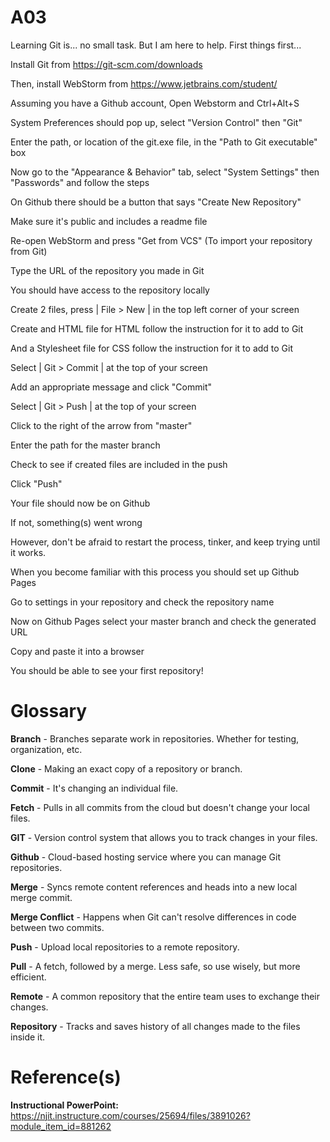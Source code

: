 # A03
Learning Git is... no small task.
But I am here to help.
First things first...

Install Git from https://git-scm.com/downloads

Then, install WebStorm from https://www.jetbrains.com/student/

Assuming you have a Github account,
Open Webstorm and Ctrl+Alt+S

System Preferences should pop up,
select "Version Control" then "Git"

Enter the path, or location of the git.exe file,
in the "Path to Git executable" box

Now go to the "Appearance & Behavior" tab,
select "System Settings" then "Passwords"
and follow the steps

On Github there should be a button that says
"Create New Repository"

Make sure it's public and includes a readme file

Re-open WebStorm and press "Get from VCS"
(To import your repository from Git)

Type the URL of the repository you made in Git

You should have access to the repository locally

Create 2 files,
press | File > New | in the top left corner of your screen

Create and HTML file for HTML
follow the instruction for it to add to Git

And a Stylesheet file for CSS
follow the instruction for it to add to Git

Select | Git > Commit | at the top of your screen

Add an appropriate message and click "Commit"

Select | Git > Push | at the top of your screen

Click to the right of the arrow from "master"

Enter the path for the master branch

Check to see if created files are included in the push

Click "Push"

Your file should now be on Github

If not, something(s) went wrong

However, don't be afraid to restart the process,
tinker, and keep trying until it works.

When you become familiar with this process
you should set up Github Pages

Go to settings in your repository
and check the repository name

Now on Github Pages select your master branch
and check the generated URL

Copy and paste it into a browser

You should be able to see your first repository!

# Glossary
**Branch** - Branches separate work in repositories.
Whether for testing, organization, etc.

**Clone** - Making an exact copy of a repository or branch.

**Commit** - It's changing an individual file.

**Fetch** - Pulls in all commits from the cloud
but doesn't change your local files.

**GIT** - Version control system that allows you to
track changes in your files.

**Github** - Cloud-based hosting service where you can
manage Git repositories.

**Merge** - Syncs remote content references and heads
into a new local merge commit.

**Merge Conflict** - Happens when Git can't resolve
differences in code between two commits.

**Push** - Upload local repositories to a remote repository.

**Pull** - A fetch, followed by a merge.
Less safe, so use wisely, but more efficient.

**Remote** - A common repository that the entire team uses
to exchange their changes.

**Repository** - Tracks and saves history of all changes made
to the files inside it.

# Reference(s)
**Instructional PowerPoint:** https://njit.instructure.com/courses/25694/files/3891026?module_item_id=881262 
